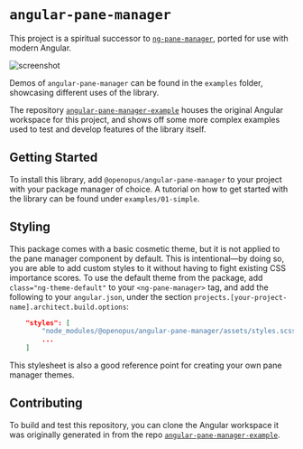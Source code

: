 # `angular-pane-manager`

This project is a spiritual successor to [`ng-pane-manager`], ported for use with modern Angular.

![screenshot](https://raw.githubusercontent.com/rookie1024/angular-pane-manager-example/master/etc/screenshot.png)

Demos of `angular-pane-manager` can be found in the `examples` folder, showcasing different uses of the library.

The repository [`angular-pane-manager-example`] houses the original Angular workspace for this project, and shows off some more complex examples used to test and develop features of the library itself.

## Getting Started

To install this library, add `@openopus/angular-pane-manager` to your project with your package manager of choice.  A tutorial on how to get started with the library can be found under `examples/01-simple`.

## Styling

This package comes with a basic cosmetic theme, but it is not applied to the pane manager component by default.  This is intentional—by doing so, you are able to add custom styles to it without having to fight existing CSS importance scores.  To use the default theme from the package, add `class="ng-theme-default"` to your `<ng-pane-manager>` tag, and add the following to your `angular.json`, under the section `projects.[your-project-name].architect.build.options`:

```json
    "styles": [
        "node_modules/@openopus/angular-pane-manager/assets/styles.scss",
        ...
    ]
```

This stylesheet is also a good reference point for creating your own pane manager themes.

## Contributing

To build and test this repository, you can clone the Angular workspace it was originally generated in from the repo [`angular-pane-manager-example`].

[`ng-pane-manager`]: https://github.com/opuslogica/ng-pane-manager
[`angular-pane-manager-example`]: https://github.com/rookie1024/angular-pane-manager-example